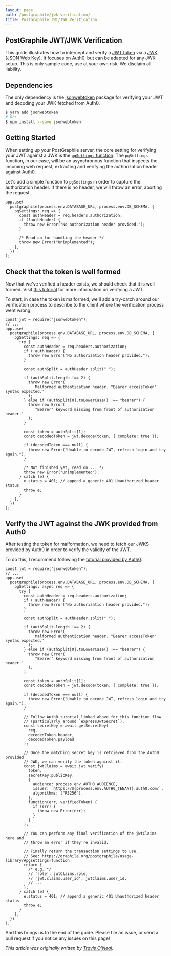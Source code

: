 ```yaml
---
layout: page
path: /postgraphile/jwk-verification/
title: PostGraphile JWT/JWK Verification
---
```


## PostGraphile JWT/JWK Verification

This guide illustrates how to intercept and verify a [JWT
token](https://auth0.com/docs/jwt) via a [JWK (JSON Web
Key)](https://auth0.com/docs/jwks). It focuses on Auth0, but can be adapted for
any JWK setup. This is only sample code, use at your own risk. We disclaim all
liability.

## Dependencies

The only dependency is the [jsonwebtoken](https://github.com/auth0/node-jsonwebtoken) package for verifying your JWT and decoding your JWK fetched from Auth0.

```bash
$ yarn add jsonwebtoken
# Or:
$ npm install --save jsonwebtoken
```

## Getting Started

When setting up your PostGraphile server, the core setting for verifying your
JWT against a JWK is the [`pgSettings`
function](/postgraphile/usage-library/#pgsettings-function). The `pgSettings`
function, in our case, will be an asynchronous function that inspects the
incoming web request, extracting and verifying the authorization header against
Auth0.

Let's add a simple function to `pgSettings` in order to capture the authorization header. If there is no header, we will throw an error, aborting the request.

```javascript{3-11}
app.use(
  postgraphile(process.env.DATABASE_URL, process.env.DB_SCHEMA, {
    pgSettings: req => {
      const authHeader = req.headers.authorization;
      if (!authHeader) {
        throw new Error("No authorization header provided.");
      }

      /* Read on for handling the header */
      throw new Error("Unimplemented");
    },
  })
);
```

## Check that the token is well formed

Now that we've verified a header exists, we should check that it is well formed. Visit [this tutorial](https://auth0.com/docs/api-auth/tutorials/verify-access-token) for more information on verifying a JWT.

To start, in case the token is malformed, we'll add a try-catch around our verification process to describe to the client where the verification process went wrong.

```javascript{1,6,12-36}
const jwt = require("jsonwebtoken");
// ...
app.use(
  postgraphile(process.env.DATABASE_URL, process.env.DB_SCHEMA, {
    pgSettings: req => {
      try {
        const authHeader = req.headers.authorization;
        if (!authHeader) {
          throw new Error("No authorization header provided.");
        }

        const authSplit = authHeader.split(" ");

        if (authSplit.length !== 2) {
          throw new Error(
            'Malformed authentication header. "Bearer accessToken" syntax expected.'
          );
        } else if (authSplit[0].toLowerCase() !== "bearer") {
          throw new Error(
            '"Bearer" keyword missing from front of authorization header.'
          );
        }

        const token = authSplit[1];
        const decodedToken = jwt.decode(token, { complete: true });

        if (decodedToken === null) {
          throw new Error("Unable to decode JWT, refresh login and try again.");
        }

        /* Not finished yet, read on ... */
        throw new Error("Unimplemented");
      } catch (e) {
        e.status = 401; // append a generic 401 Unauthorized header status
        throw e;
      }
    },
  })
);
```

## Verify the JWT against the JWK provided from Auth0

After testing the token for malformation, we need to fetch our JWKS provided by Auth0 in order to verify the validity of the JWT.

To do this, I recommend following the [tutorial provided by Auth0](https://auth0.com/blog/navigating-rs256-and-jwks/).

```javascript{31-66}
const jwt = require("jsonwebtoken");
// ...
app.use(
  postgraphile(process.env.DATABASE_URL, process.env.DB_SCHEMA, {
    pgSettings: async req => {
      try {
        const authHeader = req.headers.authorization;
        if (!authHeader) {
          throw new Error("No authorization header provided.");
        }

        const authSplit = authHeader.split(" ");

        if (authSplit.length !== 2) {
          throw new Error(
            'Malformed authentication header. "Bearer accessToken" syntax expected.'
          );
        } else if (authSplit[0].toLowerCase() !== "bearer") {
          throw new Error(
            '"Bearer" keyword missing from front of authorization header.'
          );
        }

        const token = authSplit[1];
        const decodedToken = jwt.decode(token, { complete: true });

        if (decodedToken === null) {
          throw new Error("Unable to decode JWT, refresh login and try again.");
        }

        // Follow Auth0 tutorial linked above for this function flow
        // (particularly around `expressJwtSecret`).
        const secretKey = await getSecretKey(
          req,
          decodedToken.header,
          decodedToken.payload
        );

        // Once the matching secret key is retrieved from the Auth0 provided
        // JWK, we can verify the token against it.
        const jwtClaims = await jwt.verify(
          token,
          secretKey.publicKey,
          {
            audience: process.env.AUTH0_AUDIENCE,
            issuer: `https://${process.env.AUTH0_TENANT}.auth0.com/`,
            algorithms: ["RS256"],
          },
          function(err, verifiedToken) {
            if (err) {
              throw new Error(err);
            }
          }
        );

        // You can perform any final verification of the jwtClaims here and
        // throw an error if they're invalid.

        // Finally return the transaction settings to use.
        // See: https://graphile.org/postgraphile/usage-library/#pgsettings-function
        return {
          /* e.g. */
          // 'role': jwtClaims.role,
          // 'jwt.claims.user_id': jwtClaims.user_id,
          // ...
        };
      } catch (e) {
        e.status = 401; // append a generic 401 Unauthorized header status
        throw e;
      }
    },
  })
);
```

And this brings us to the end of the guide. Please file an issue, or send a pull request if you notice any issues on this page!

_This article was originally written by [Travis O'Neal](https://github.com/wtravO)._
